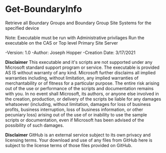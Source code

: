 # Get-BoundaryInfo
Retrieve all Boundary Groups and Boundary Group Site Systems for the specified device

Note: 
     Executable must be run with Administrative privilages
     Run the executable on the CAS or Top level Primary Site Server

-Version: 1.0
-Author: Joseph Hopper
-Creation Date: 3/17/2021

**Disclaimer**
This executable and it's scripts are not supported under any Microsoft standard support program or service.
The executable is provided AS IS without warranty of any kind.
Microsoft further disclaims all implied warranties including, without limitation, any implied warranties of merchantability
or of fitness for a particular purpose.
The entire risk arising out of the use or performance of the scripts and documentation remains with you.
In no event shall Microsoft, its authors, or anyone else involved in the creation, production,
or delivery of the scripts be liable for any damages whatsoever (including, without limitation, damages
for loss of business profits, business interruption, loss of business information, or other pecuniary loss)
arising out of the use of or inability to use the sample scripts or documentation,
even if Microsoft has been advised of the possibility of such damages.

**Disclaimer** 
GitHub is an external service subject to its own privacy and licensing terms. Your download and use of any files from GitHub 
here is subject to the license terms of those files provided on GitHub.
